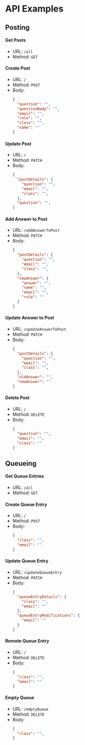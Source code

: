 # API Examples

## Posting

#### Get Posts
  - URL: `/all`
  - Method: `GET`

#### Create Post
  - URL: `/`
  - Method: `POST`
  - Body:
      ```json
      {
        "question": "",
        "questionBody": "",
        "email": "",
        "role": "",
        "class": "",
        "name": ""
      }
      ```

#### Update Post
  - URL: `/`
  - Method: `PATCH`
  - Body:
      ```json
      {
        "postDetails": {
          "question": "",
          "email": "",
          "class": "",
        },
        "question": "",
      }
      ```

#### Add Answer to Post
  - URL: `/addAnswerToPost`
  - Method: `PATCH`
  - Body:
      ```json
      {
        "postDetails": {
          "question": "",
          "email": "",
          "class": "",
        },
        "newAnswer": {
          "answer": "",
          "name": "",
          "email": "",
          "role": ""
        }
      }
      ```

#### Update Answer to Post
  - URL: `/updateAnswerToPost`
  - Method: `PATCH`
  - Body:
      ```json
      {
        "postDetails": {
          "question": "",
          "email": "",
          "class": "",
        },
        "oldAnswer": "",
        "newAnswer": ""
      }
      ```

#### Delete Post
  - URL: `/`
  - Method: `DELETE`
  - Body:
      ```json
      {
        "question": "",
        "email": "",
        "class": ""
      }
      ```

## Queueing

#### Get Queue Entries
  - URL: `/all`
  - Method: `GET`

#### Create Queue Entry
  - URL: `/`
  - Method: `POST`
  - Body:
      ```json
      {
        "class": "",
        "email": ""
      }
      ```

#### Update Queue Entry
  - URL: `/updateQueueEntry`
  - Method: `PATCH`
  - Body:
      ```json
      {
        "queueEntryDetails": {
          "class": "",
          "email": ""
        },
        "queueEntryModifications": {
          "email": ""
        }
      }
      ```

#### Remote Queue Entry
  - URL: `/`
  - Method: `DELETE`
  - Body:
      ```json
      {
        "class": "",
        "email": ""
      }
      ```

#### Empty Queue
  - URL: `/emptyQueue`
  - Method: `DELETE`
  - Body:
      ```json
      {
        "class": "",
      }
      ```

